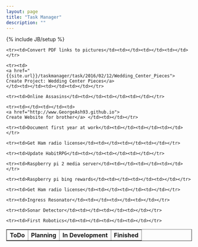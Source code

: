 ```yaml
---
layout: page
title: "Task Manager"
description: ""
---
```

{% include JB/setup %}


<table border="1">
	<tr><th>ToDo</th><th>Planning</th><th>In Development</th><th>Finished</th></tr>
	
	<tr><td>Convert PDF links to pictures</td><td></td><td></td><td></td></tr>
	
	<tr><td>
	<a href="{{site.url}}/taskmanager/task/2016/02/12/Wedding_Center_Pieces">
	Create Project: Wedding Center Pieces</a> 
	</td><td></td><td></td><td></td></tr>
	
	<tr><td>Online Assasins</td><td></td><td></td><td></td></tr>
	
	<tr><td></td><td></td><td>
	<a href="http://www.GeorgeAsh93.github.io">
	Create Website for brother</a> </td><td></td></tr>
	
	<tr><td>Document first year at work</td><td></td><td></td><td></td></tr>
	
	<tr><td>Get Ham radio license</td><td></td><td></td><td></td></tr>
	
	<tr><td>Update HabitRPG</td><td></td><td></td><td></td></tr>
	
	<tr><td>Raspberry pi 2 media server</td><td></td><td></td><td></td></tr>
	
	<tr><td>Raspberry pi bing rewards</td><td></td><td></td><td></td></tr>
	
	<tr><td>Get Ham radio license</td><td></td><td></td><td></td></tr>
	
	<tr><td>Ingress Resonator</td><td></td><td></td><td></td></tr>
	
	<tr><td>Sonar Detector</td><td></td><td></td><td></td></tr>
	
	<tr><td>First Robotics</td><td></td><td></td><td></td></tr>
</table>
